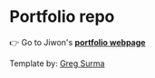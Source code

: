 # Portfolio repo


👉 Go to Jiwon's **[portfolio webpage](https://jjone36.github.io/)**


Template by: [Greg Surma](https://gsurma.github.io/)
